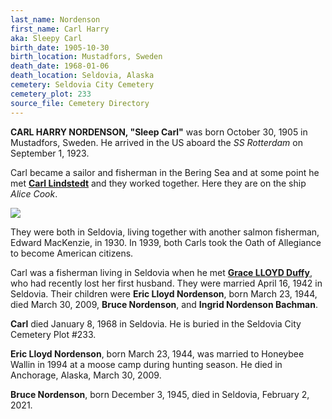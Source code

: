 ```yaml
---
last_name: Nordenson
first_name: Carl Harry
aka: Sleepy Carl
birth_date: 1905-10-30
birth_location: Mustadfors, Sweden
death_date: 1968-01-06
death_location: Seldovia, Alaska
cemetery: Seldovia City Cemetery
cemetery_plot: 233
source_file: Cemetery Directory
---
```

**CARL HARRY NORDENSON, "Sleep Carl"** was born October 30, 1905 in Mustadfors, Sweden. He arrived in the US aboard the *SS Rotterdam* on September 1, 1923.

Carl became a sailor and fisherman in the Bering Sea and at some point he met [**Carl Lindstedt**](./Lindstedt_Carl_Gosta_Sr.md) and they worked together.  Here they are on the ship *Alice Cook*.

![](../assets/images/Carl%20Nordenson%20and%20Carl%20Lindsted%20on%20the%20ship%20Alice%20Cook.jpg)

They were both in Seldovia, living together with another salmon fisherman, Edward MacKenzie, in 1930.  In 1939, both Carls took the Oath of Allegiance to become American citizens.

Carl was a fisherman living in Seldovia when he met [**Grace LLOYD Duffy**](./Nordenson_Grace_Mary_Lloyd.md), who had recently 
lost her first husband. They were married April 16, 1942 in Seldovia. Their children were **Eric
Lloyd Nordenson**, born March 23, 1944, died March 30, 2009, **Bruce
Nordenson**, and **Ingrid Nordenson Bachman**. 

**Carl** died January 8, 1968 in Seldovia. He is buried in the Seldovia City Cemetery Plot \#233.

**Eric Lloyd Nordenson**, born March 23, 1944, was married to Honeybee
Wallin in 1994 at a moose camp during hunting season. He died in
Anchorage, Alaska, March 30, 2009.

**Bruce Nordenson**, born December 3, 1945, died in Seldovia, February 2, 2021. 


